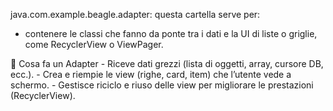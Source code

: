 java.com.example.beagle.adapter:   questa cartella serve per: 
  - contenere le classi che fanno da ponte tra i dati e la UI di liste o griglie, come RecyclerView o ViewPager.
    
  📌 Cosa fa un Adapter
    - Riceve dati grezzi (lista di oggetti, array, cursore DB, ecc.).
    - Crea e riempie le view (righe, card, item) che l’utente vede a schermo.
    - Gestisce riciclo e riuso delle view per migliorare le prestazioni (RecyclerView).

